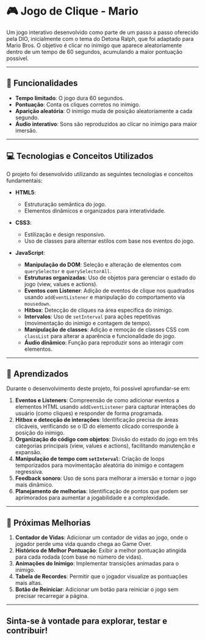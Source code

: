 # 🎮 Jogo de Clique - Mario

Um jogo interativo desenvolvido como parte de um passo a passo oferecido pela DIO, inicialmente com o tema do Detona Ralph, que foi adaptado para Mario Bros.
O objetivo é clicar no inimigo que aparece aleatoriamente dentro de um tempo de 60 segundos, acumulando a maior pontuação possível.

---

## 🚀 Funcionalidades

- **Tempo limitado**: O jogo dura 60 segundos.
- **Pontuação**: Conta os cliques corretos no inimigo.
- **Aparição aleatória**: O inimigo muda de posição aleatoriamente a cada segundo.
- **Áudio interativo**: Sons são reproduzidos ao clicar no inimigo para maior imersão.

---

## 💻 Tecnologias e Conceitos Utilizados

O projeto foi desenvolvido utilizando as seguintes tecnologias e conceitos fundamentais:

- **HTML5**: 
  - Estruturação semântica do jogo.
  - Elementos dinâmicos e organizados para interatividade.

- **CSS3**: 
  - Estilização e design responsivo.
  - Uso de classes para alternar estilos com base nos eventos do jogo.

- **JavaScript**: 
  - **Manipulação do DOM**: Seleção e alteração de elementos com `querySelector` e `querySelectorAll`.
  - **Estruturas organizadas**: Uso de objetos para gerenciar o estado do jogo (view, values e actions).
  - **Eventos com Listener**: Adição de eventos de clique nos quadrados usando `addEventListener` e manipulação do comportamento via `mousedown`.
  - **Hitbox**: Detecção de cliques na área específica do inimigo.
  - **Intervalos**: Uso de `setInterval` para ações repetitivas (movimentação do inimigo e contagem de tempo).
  - **Manipulação de classes**: Adição e remoção de classes CSS com `classList` para alterar a aparência e funcionalidade do jogo.
  - **Áudio dinâmico**: Função para reproduzir sons ao interagir com elementos.

---

## 📌 Aprendizados

Durante o desenvolvimento deste projeto, foi possível aprofundar-se em:

1. **Eventos e Listeners**: Compreensão de como adicionar eventos a elementos HTML usando `addEventListener` para capturar interações do usuário (como cliques) e responder de forma programada.
2. **Hitbox e detecção de interações**: Identificação precisa de áreas clicáveis, verificando se o ID do elemento clicado corresponde à posição do inimigo.
3. **Organização do código com objetos**: Divisão do estado do jogo em três categorias principais (view, values e actions), facilitando manutenção e expansão.
4. **Manipulação de tempo com `setInterval`**: Criação de loops temporizados para movimentação aleatória do inimigo e contagem regressiva.
5. **Feedback sonoro**: Uso de sons para melhorar a imersão e tornar o jogo mais dinâmico.
6. **Planejamento de melhorias**: Identificação de pontos que podem ser aprimorados para aumentar a jogabilidade e a complexidade.

---

## 🎯 Próximas Melhorias

1. **Contador de Vidas**: Adicionar um contador de vidas ao jogo, onde o jogador perde uma vida quando chega ao Game Over.
2. **Histórico de Melhor Pontuação**: Exibir a melhor pontuação atingida para cada rodada (com base no número de vidas).
3. **Animações do Inimigo**: Implementar transições animadas para o inimigo.
4. **Tabela de Recordes**: Permitir que o jogador visualize as pontuações mais altas.
5. **Botão de Reiniciar**: Adicionar um botão para reiniciar o jogo sem precisar recarregar a página.

---
## Sinta-se à vontade para explorar, testar e contribuir!